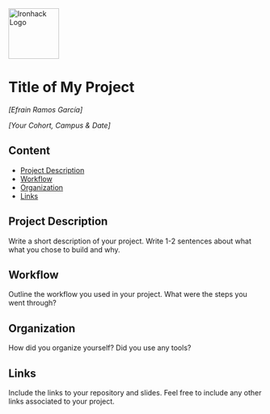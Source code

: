 <img src="https://bit.ly/2VnXWr2" alt="Ironhack Logo" width="100"/>

# Title of My Project
*[Efrain Ramos García]*

*[Your Cohort, Campus & Date]*

## Content
- [Project Description](#project-description)
- [Workflow](#workflow)
- [Organization](#organization)
- [Links](#links)

<a name="project-description"></a>

## Project Description
Write a short description of your project. Write 1-2 sentences about what what you chose to build and why. 

<a name="workflow"></a>

## Workflow
Outline the workflow you used in your project. What were the steps you went through?

<a name="organization"></a>

## Organization
How did you organize yourself? Did you use any tools?

<a name="links"></a>

## Links
Include the links to your repository and slides. Feel free to include any other links associated to your project. 
